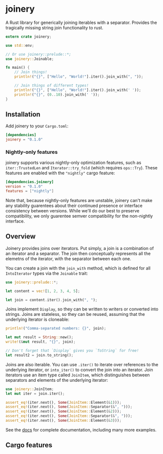 # joinery
A Rust library for generically joining iterables with a separator. Provides the tragically missing string join functionality to rust.

```rust
extern crate joinery;

use std::env;

// Or use joinery::prelude::*;
use joinery::Joinable;

fn main() {
	// Join things!
	println!("{}", ["Hello", "World!"].iter().join_with(", "));

	// Join things of different types!
	println!("{}", ["Hello", "World!"].iter().join_with(' '));
	println!("{}", (0..10).join_with(' '));
}
```

## Installation

Add joinery to your `Cargo.toml`:

```toml
[dependencies]
joinery = "0.1.0"
```

### Nightly-only features

joinery supports various nightly-only optimization features, such as `iter::TrustedLen` and `Iterator::try_fold` (which requires `ops::Try`). These features are enabled with the `"nightly"` cargo feature:

```toml
[dependencies.joinery]
version = "0.1.0"
features = ["nightly"]
```

Note that, because nightly-only features are unstable, joinery can't make any stability guarentees about their continued presence or interface consistency between versions. While we'll do our best to preserve compatibility, we only guarentee semver compatibility for the non-nightly interface.

## Overview

Joinery provides joins over iterators. Put simply, a join is a combination of an iterator and a separator. The join then conceptually represents all the elemetns of the iterator, with the separator between each one.

You can create a join with the `join_with` method, which is defined for all `IntoIterator` types via the `Joinable` trait:

```rust
use joinery::prelude::*;

let content = vec![1, 2, 3, 4, 5];

let join = content.iter().join_with(", ");
```

Joins implement `Display`, so they can be written to writers or converted into strings. Joins are stateless, so they can be reused, assuming that the underlying iterator is cloneable:

```rust
println!("Comma-separated numbers: {}", join);

let mut result = String::new();
write!(&mut result, "{}", join);

// Don't forget that `Display` gives you `ToString` for free!
let result2 = join.to_string();
```

Joins are also iterable. You can use `.iter()` to iterate over references to the underlying iterator, or `into_iter()` to convert the join into an iterator. Join iterators use an item type called `JoinItem`, which distinguishes between separators and elements of the underlying iterator:

```rust
use joinery::JoinItem;
let mut iter = join.iter();

assert_eq!(iter.next(), Some(JoinItem::Element(&1)));
assert_eq!(iter.next(), Some(JoinItem::Separator(&", ")));
assert_eq!(iter.next(), Some(JoinItem::Element(&2)));
assert_eq!(iter.next(), Some(JoinItem::Separator(&", ")));
assert_eq!(iter.next(), Some(JoinItem::Element(&3)));
```

See the [docs](https://docs.rs/joinery) for complete documentation, including many more examples.

## Cargo features


